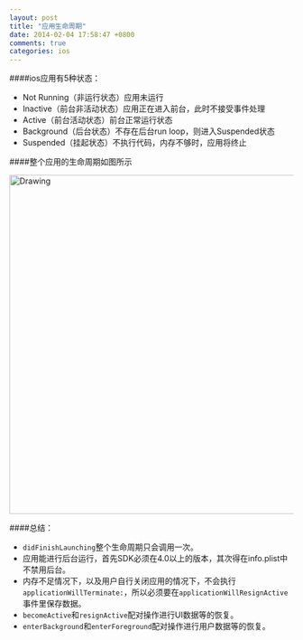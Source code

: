```yaml
---
layout: post
title: "应用生命周期"
date: 2014-02-04 17:58:47 +0800
comments: true
categories: ios
---
```

####ios应用有5种状态：   

*  Not Running（非运行状态）应用未运行
*  Inactive（前台非活动状态）应用正在进入前台，此时不接受事件处理
*  Active（前台活动状态）前台正常运行状态
*  Background（后台状态）不存在后台run loop，则进入Suspended状态
*  Suspended（挂起状态）不执行代码，内存不够时，应用将终止

####整个应用的生命周期如图所示

<img src="http://www.cocoanetics.com/files/Bildschirmfoto-2012-03-05-um-5.26.29-PM.png" alt="Drawing" width="600px"/>

####总结：
  
* `didFinishLaunching`整个生命周期只会调用一次。  
* 应用能进行后台运行，首先SDK必须在4.0以上的版本，其次得在info.plist中不禁用后台。
* 内存不足情况下，以及用户自行关闭应用的情况下，不会执行`applicationWillTerminate:`，所以必须要在`applicationWillResignActive`事件里保存数据。
* `becomeActive`和`resignActive`配对操作进行UI数据等的恢复。
* `enterBackground`和`enterForeground`配对操作进行用户数据等的恢复。